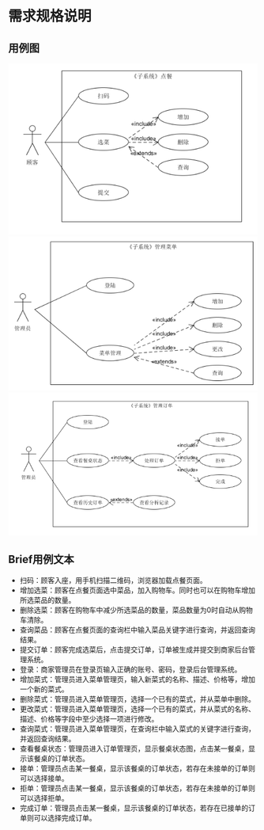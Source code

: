 # 需求规格说明
## 用例图
![UC1](Img/UC1.png)
![UC2](Img/UC2.png)
![UC3](Img/UC3.png)

## Brief用例文本
* 扫码：顾客入座，用手机扫描二维码，浏览器加载点餐页面。
* 增加选菜：顾客在点餐页面选中菜品，加入购物车。同时也可以在购物车增加所选菜品的数量。
* 删除选菜：顾客在购物车中减少所选菜品的数量，菜品数量为0时自动从购物车清除。
* 查询菜品：顾客在点餐页面的查询栏中输入菜品关键字进行查询，并返回查询结果。
* 提交订单：顾客完成选菜后，点击提交订单，订单被生成并提交到商家后台管理系统。
* 登录：商家管理员在登录页输入正确的账号、密码，登录后台管理系统。
* 增加菜式：管理员进入菜单管理页，输入新菜式的名称、描述、价格等，增加一个新的菜式。
* 删除菜式：管理员进入菜单管理页，选择一个已有的菜式，并从菜单中删除。
* 更改菜式：管理员进入菜单管理页，选择一个已有的菜式，并从菜式的名称、描述、价格等字段中至少选择一项进行修改。
* 查询菜式：管理员进入菜单管理页，在查询栏中输入菜式的关键字进行查询，并返回查询结果。
* 查看餐桌状态：管理员进入订单管理页，显示餐桌状态图，点击某一餐桌，显示该餐桌的订单状态。
* 接单：管理员点击某一餐桌，显示该餐桌的订单状态，若存在未接单的订单则可以选择接单。
* 拒单：管理员点击某一餐桌，显示该餐桌的订单状态，若存在未接单的订单则可以选择拒单。
* 完成订单：管理员点击某一餐桌，显示该餐桌的订单状态，若存在已接单的订单则可以选择完成订单。
